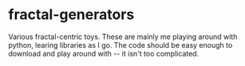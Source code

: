 # fractal-generators
Various fractal-centric toys. These are mainly me playing around with python, learing libraries as I go.
The code should be easy enough to download and play around with -- it isn't too complicated.
